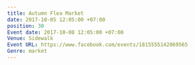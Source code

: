 ```yaml
---
title: Autumn Flea Market
date: 2017-10-05 12:05:00 +07:00
position: 30
Event date: 2017-10-08 12:05:00 +07:00
Venue: Sidewalk
Event URL: https://www.facebook.com/events/1815555142069565
Genre: market
---
```


